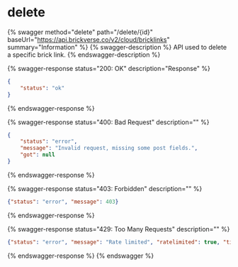 # delete

{% swagger method="delete" path="/delete/{id}" baseUrl="https://api.brickverse.co/v2/cloud/bricklinks" summary="Information" %}
{% swagger-description %}
API used to delete a specific brick link.
{% endswagger-description %}

{% swagger-response status="200: OK" description="Response" %}
```json
{
    "status": "ok"
}
```
{% endswagger-response %}

{% swagger-response status="400: Bad Request" description="" %}
```json
{
    "status": "error",
    "message": "Invalid request, missing some post fields.",
    "got": null
}
```
{% endswagger-response %}

{% swagger-response status="403: Forbidden" description="" %}
```json
{"status": "error", "message": 403}
```
{% endswagger-response %}

{% swagger-response status="429: Too Many Requests" description="" %}
```json
{"status": "error", "message": "Rate limited", "ratelimited": true, "time": "seconds_string"}
```
{% endswagger-response %}
{% endswagger %}
